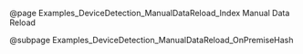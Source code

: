 @page Examples_DeviceDetection_ManualDataReload_Index Manual Data Reload

@subpage Examples_DeviceDetection_ManualDataReload_OnPremiseHash
